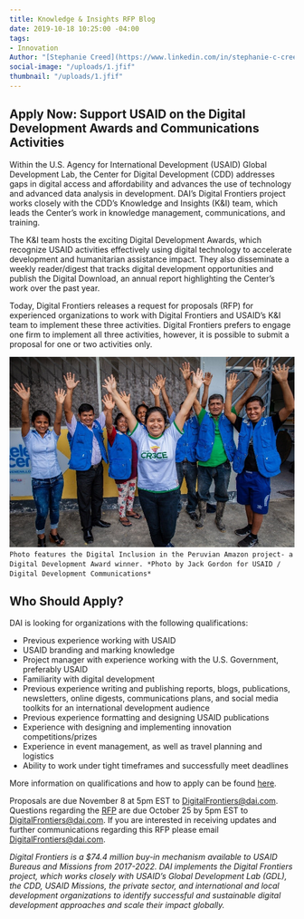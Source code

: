 ```yaml
---
title: Knowledge & Insights RFP Blog
date: 2019-10-18 10:25:00 -04:00
tags:
- Innovation
Author: "[Stephanie Creed](https://www.linkedin.com/in/stephanie-c-creed )"
social-image: "/uploads/1.jfif"
thumbnail: "/uploads/1.jfif"
---
```


## Apply Now: Support USAID on the Digital Development Awards and Communications Activities

Within the U.S. Agency for International Development (USAID) Global Development Lab, the Center for Digital Development (CDD) addresses gaps in digital access and affordability and advances the use of technology and advanced data analysis in development. DAI’s Digital Frontiers project works closely with the CDD’s Knowledge and Insights (K&I) team, which leads the Center’s work in knowledge management, communications, and training.

The K&I team hosts the exciting Digital Development Awards, which recognize USAID activities effectively using digital technology to accelerate development and humanitarian assistance impact. They also disseminate a weekly reader/digest that tracks digital development opportunities and publish the Digital Download, an annual report highlighting the Center’s work over the past year.

Today, Digital Frontiers releases a request for proposals (RFP) for experienced organizations to work with Digital Frontiers and USAID’s K&I team to implement these three activities. Digital Frontiers prefers to engage one firm to implement all three activities, however, it is possible to submit a proposal for one or two activities only.

![1.jfif](/uploads/1.jfif)`Photo features the Digital Inclusion in the Peruvian Amazon project- a Digital Development Award winner. *Photo by Jack Gordon for USAID / Digital Development Communications*`

## Who Should Apply?

DAI is looking for organizations with the following qualifications:

* Previous experience working with USAID
* USAID branding and marking knowledge
* Project manager with experience working with the U.S. Government, preferably USAID
* Familiarity with digital development
* Previous experience writing and publishing reports, blogs, publications, newsletters, online digests, communications plans, and social media toolkits for an international development audience
* Previous experience formatting and designing USAID publications
* Experience with designing and implementing innovation competitions/prizes
* Experience in event management, as well as travel planning and logistics
* Ability to work under tight timeframes and successfully meet deadlines

More information on qualifications and how to apply can be found [here](https://drive.google.com/file/d/1cDuXqYXtE4GERldfmFNbnSXuYSj6zOFa/view?usp=sharing).

Proposals are due November 8 at 5pm EST to DigitalFrontiers@dai.com. Questions regarding the [RFP](https://drive.google.com/file/d/1cDuXqYXtE4GERldfmFNbnSXuYSj6zOFa/view?usp=sharing) are due October 25 by 5pm EST to [DigitalFrontiers@dai.com](mailto:DigitalFrontiers@dai.com). If you are interested in receiving updates and further communications regarding this RFP please email DigitalFrontiers@dai.com.

*Digital Frontiers is a $74.4 million buy-in mechanism available to USAID Bureaus and Missions from 2017-2022. DAI implements the Digital Frontiers project, which works closely with USAID’s Global Development Lab (GDL), the CDD, USAID Missions, the private sector, and international and local development organizations to identify successful and sustainable digital development approaches and scale their impact globally.*
